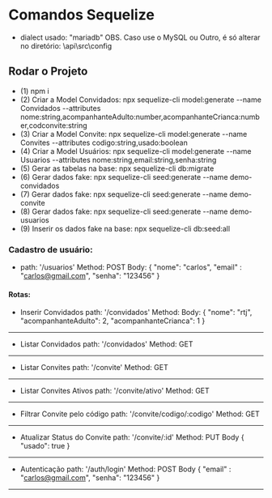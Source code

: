 # Comandos Sequelize

- dialect usado: "mariadb" 
    OBS. Caso use o MySQL ou Outro, é só alterar no diretório: \api\src\config

## Rodar o Projeto

- (1) npm i
- (2) Criar a Model Convidados:  npx sequelize-cli model:generate --name Convidados --attributes nome:string,acompanhanteAdulto:number,acompanhanteCrianca:number,codconvite:string 
- (3) Criar a Model Convite: npx sequelize-cli model:generate --name Convites --attributes codigo:string,usado:boolean
- (4) Criar a Model Usuários: npx sequelize-cli model:generate --name Usuarios --attributes nome:string,email:string,senha:string
- (5) Gerar as tabelas na base: npx sequelize-cli db:migrate
- (6) Gerar dados fake:  npx sequelize-cli seed:generate --name demo-convidados
- (7) Gerar dados fake:  npx sequelize-cli seed:generate --name demo-convite
- (8) Gerar dados fake:  npx sequelize-cli seed:generate --name demo-usuarios
- (9) Inserir os dados fake na base: npx sequelize-cli db:seed:all

### Cadastro de usuário: 

- path: '/usuarios'
  Method: POST
    Body: {
        "nome": "carlos",
        "email" : "carlos@gmail.com",
        "senha": "123456"
    }

#### Rotas:

- Inserir Convidados
    path: '/convidados'
    Method: 
        Body: {
            "nome": "rtj",
            "acompanhanteAdulto": 2,
            "acompanhanteCrianca": 1
        }

--------------------------------------------

- Listar Convidados
    path: '/convidados'
    Method: GET

--------------------------------------------

- Listar Convites
    path: '/convite'
    Method: GET
    
--------------------------------------------

- Listar Convites Ativos
    path: '/convite/ativo'
    Method: GET
    
--------------------------------------------

- Filtrar Convite pelo código
    path: '/convite/codigo/:codigo'
    Method: GET
    
--------------------------------------------

- Atualizar Status do Convite
    path: '/convite/:id'
    Method: PUT
    Body {
    "usado": true
    }
    
--------------------------------------------

- Autenticação
    path: '/auth/login'
    Method: POST
    Body {
    "email" : "carlos@gmail.com",
    "senha": "123456"
}
    
--------------------------------------------